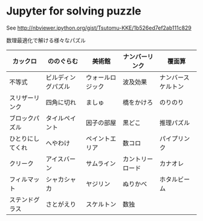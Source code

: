 ﻿Jupyter for solving puzzle
======

See http://nbviewer.ipython.org/gist/Tsutomu-KKE/1b526ed7ef2ab111c829

数理最適化で解ける様々なパズル

カックロ | ののぐらむ | 美術館 | ナンバーリンク | 覆面算
--|--|--|--|--
不等式 | ビルディングパズル | ウォールロジック | 波及効果 | ナンバースケルトン
スリザーリンク | 四角に切れ | ましゅ | 橋をかけろ | のりのり
ブロックパズル | タイルペイント | 因子の部屋 | 黒どこ | 推理パズル
ひとりにしてくれ | へやわけ | ペイントエリア | 数コロ | パイプリンク
クリーク | アイスバーン | サムライン | カントリーロード | カナオレ
フィルマット | シャカシャカ | ヤジリン | ぬりかべ | ホタルビーム
ステンドグラス | さとがえり | スケルトン | 数独 | 


